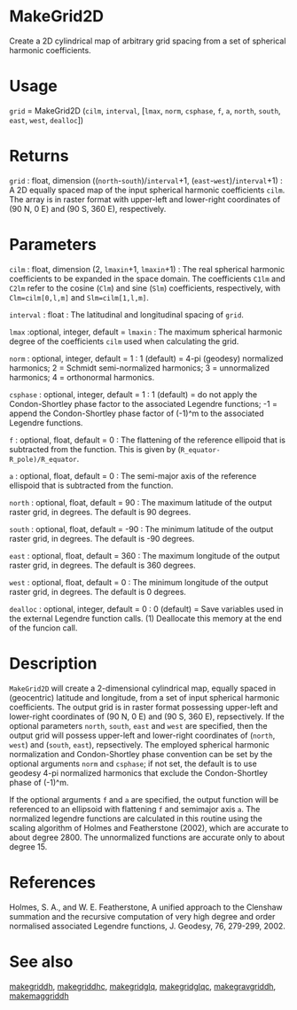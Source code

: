 # MakeGrid2D

Create a 2D cylindrical map of arbitrary grid spacing from a set of spherical harmonic coefficients.

# Usage

`grid` = MakeGrid2D (`cilm`, `interval`, [`lmax`, `norm`, `csphase`, `f`, `a`, `north`, `south`, `east`, `west`, `dealloc`])

# Returns

`grid` : float, dimension ((`north`-`south`)/`interval`+1, (`east`-`west`)/`interval`+1)
:   A 2D equally spaced map of the input spherical harmonic coefficients `cilm`. The  array is in raster format with upper-left and lower-right coordinates of (90 N, 0 E) and (90 S, 360 E), respectively.

# Parameters

`cilm` : float, dimension (2, `lmaxin`+1, `lmaxin`+1)
:   The real spherical harmonic coefficients to be expanded in the space domain. The coefficients `C1lm` and `C2lm` refer to the cosine (`Clm`) and sine (`Slm`) coefficients, respectively, with `Clm=cilm[0,l,m]` and `Slm=cilm[1,l,m]`. 

`interval` : float
:   The latitudinal and longitudinal spacing of `grid`.

`lmax` :optional, integer, default = `lmaxin`
:   The maximum spherical harmonic degree of the coefficients `cilm` used when calculating the grid.

`norm` : optional, integer, default = 1
:   1 (default) = 4-pi (geodesy) normalized harmonics; 2 = Schmidt semi-normalized harmonics; 3 = unnormalized harmonics; 4 = orthonormal harmonics.

`csphase` : optional, integer, default = 1
:   1 (default) = do not apply the Condon-Shortley phase factor to the associated Legendre functions; -1 = append the Condon-Shortley phase factor of (-1)^m to the associated Legendre functions.

`f` : optional, float, default = 0
:   The flattening of the reference ellipoid that is subtracted from the function. This is given by (`R_equator-R_pole)/R_equator`.

`a` : optional, float, default = 0
:   The semi-major axis of the reference ellispoid that is subtracted from the function.

`north` : optional, float, default = 90
:   The maximum latitude of the output raster grid, in degrees. The default is 90 degrees.

`south` : optional, float, default = -90
:   The minimum latitude of the output raster grid, in degrees. The default is -90 degrees.

`east` : optional, float, default = 360
:   The maximum longitude of the output raster grid, in degrees. The default is 360 degrees.

`west` : optional, float, default = 0
:   The minimum longitude of the output raster grid, in degrees. The default is 0 degrees.

`dealloc` : optional, integer, default = 0
:   0 (default) = Save variables used in the external Legendre function calls. (1) Deallocate this memory at the end of the funcion call.

# Description

`MakeGrid2D` will create a 2-dimensional cylindrical map, equally spaced in (geocentric) latitude and longitude, from a set of input spherical harmonic coefficients. The output grid is in raster format possessing upper-left and lower-right coordinates of (90 N, 0 E) and (90 S, 360 E), repsectively. If the optional parameters `north`, `south`, `east` and `west` are specified, then the output grid will possess upper-left and lower-right coordinates of (`north`, `west`) and (`south`, `east`), repsectively. The employed spherical harmonic normalization and Condon-Shortley phase convention can be set by the optional arguments `norm` and `csphase`; if not set, the default is to use geodesy 4-pi normalized harmonics that exclude the Condon-Shortley phase of (-1)^m.

If the optional arguments `f` and `a` are specified, the output function will be referenced to an ellipsoid with flattening `f` and semimajor axis `a`. The normalized legendre functions are calculated in this routine using the scaling algorithm of Holmes and Featherstone (2002), which are accurate to about degree 2800. The unnormalized functions are accurate only to about degree 15. 

# References

Holmes, S. A., and W. E. Featherstone, A unified approach to the Clenshaw summation and the recursive computation of very high degree and order normalised associated Legendre functions, J. Geodesy, 76, 279-299, 2002.

# See also

[makegriddh](pymakegriddh.html), [makegriddhc](pymakegriddhc.html), [makegridglq](pymakegridglq.html), [makegridglqc](pymakegridglqc.html), [makegravgriddh](pymakegravgriddh.html), [makemaggriddh](pymakemaggriddh.html)
